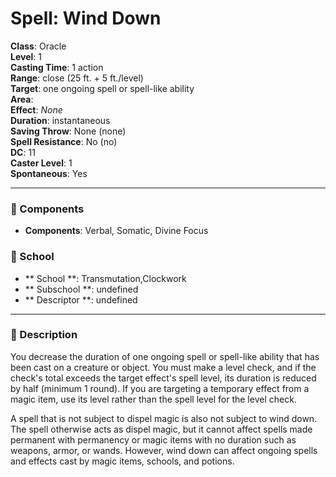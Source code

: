 
# Spell: Wind Down
**Class**: Oracle  
**Level**: 1  
**Casting Time**: 1 action  
**Range**: close (25 ft. + 5 ft./level)  
**Target**: one ongoing spell or spell-like ability  
**Area**:   
**Effect**: _None_  
**Duration**: instantaneous  
**Saving Throw**: None (none)  
**Spell Resistance**: No (no)  
**DC**: 11  
**Caster Level**: 1  
**Spontaneous**: Yes

---

### 🔮 Components
- **Components**: Verbal, Somatic, Divine Focus

### 🏫 School
- ** School **: Transmutation,Clockwork
- ** Subschool **: undefined
- ** Descriptor **: undefined
---

### 📜 Description
You decrease the duration of one ongoing spell or spell-like ability that has been cast on a creature or object. You must make a level check, and if the check's total exceeds the target effect's spell level, its duration is reduced by half (minimum 1 round). If you are targeting a temporary effect from a magic item, use its level rather than the spell level for the level check.

A spell that is not subject to dispel magic is also not subject to wind down. The spell otherwise acts as dispel magic, but it cannot affect spells made permanent with permanency or magic items with no duration such as weapons, armor, or wands. However, wind down can affect ongoing spells and effects cast by magic items, schools, and potions.
